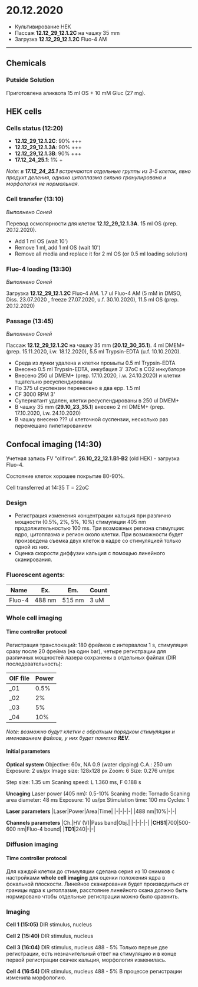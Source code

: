 20.12.2020
==========

- Культивирование HEK
- Пассаж **12.12_29_12.1.2C** на чашку 35 mm
- Загрузка **12.12_29_12.1.2C** Fluo-4 AM

---

## Chemicals
### Putside Solution
Приготовлена аликвота 15 ml OS + 10 mM Gluc (27 mg).

## HEK cells
### Cells status (12:20)
- **12.12_29_12.1.2C**: 90% +++
- **12.12_29_12.1.3A**: 90% +++
- **12.12_29_12.1.3B**: 90% +++
- **17.12_24_25.1**: 1% +

*Note: в **17.12_24_25.1** встречаются отдельные группы из 3-5 клеток, явно продукт деления, однако цитоплазма сильно гранулирована и морфология не нормальная.*

### Cell transfer (13:10)
*Выполнено Соней*

Перевод осмолярности для клеток **12.12_29_12.1.3A**.
15 ml OS (prep. 20.12.2020).

- Add 1 ml OS (wait 10')
- Remove 1 ml, add 1 ml OS (wait 10')
- Remove all media and replace it for 2 ml OS (or 0.5 ml loading solution)

### Fluo-4 loading (13:30)
*Выполнено Соней*

Загрузка **12.12_29_12.1.2C** Fluo-4 AM.
1.7 ul Fluo-4 AM (5 mM in DMSO, Diss. 23.07.2020 , freeze 27.07.2020, u.f. 30.10.2020), 11.5 ml OS (prep. 20.12.2020)

### Passage (13:45)
*Выполнено Соней*

Пассаж **12.12_29_12.1.2C** на чашку 35 mm (**20.12_30_35.1**).
4 ml DMEM+ (prep. 15.11.2020, i.w. 18.12.2020), 5.5 ml Trypsin-EDTA (u.f. 10.10.2020).

- Среда из лунки удалена и клетки промыты 0.5 ml Trypsin-EDTA
- Внесено 0.5 ml Trypsin-EDTA, инкубация 3' 37oC в CO2 инкубаторе
- Внесено 250 ul DMEM+ (prep. 17.10.2020, i.w. 24.10.2020) и клетки тщательно ресуспендированы
- По 375 ul суспензии перенесено в два epp. 1.5 ml
- CF 3000 RPM 3'
- Супернатант удален, клетки ресуспендированы в 250 ul DMEM+
- В чашку 35 mm (**29.10_23_35.1**) внесено 2 ml DMEM+ (prep. 17.10.2020, i.w. 24.10.2020)
- В чашку внесено ??? ul клеточной суспензии, несколько раз перемешано пипетированием


## Confocal imaging (14:30)
Учетная запись FV "olifirov".
**26.10_22_12.1.B1-B2** (old HEK) - загрузка Fluo-4.

Состояние клеток хорошее покрытие 80-90%.

Cell transferred at 14:35
T = 22oC

### Design
- Регистрация изменения концентрации кальция при различно мощности (0.5%, 2%, 5%, 10%) стимуляции 405 nm продолжительностью 100 ms. Три возможных региона стимулции: ядро, цитоплазма и регион около клетки. При возможности будет произведена съемка двух клеток в кадре со стимуляцией только одной из них.
- Оценка скорости диффузии кальция с помощью линейного сканирования.

### Fluorescent agents:
|Name|Ex.|Em.|Count|
|-|-|-|-|
|Fluo-4|488 nm|515 nm|3 uM|

### Whole cell imaging
#### Time controller protocol
Регистрация транслокаций: 180 фреймов с интервалом 1 s, стимуляция сразу после 20 фрейма (на один bar), четыре регистрации для различных мощностей лазера сохранены в отдельных файлах (DIR последовательность):

|OIF file|Power|
|-|-|
|_01|0.5%|
|_02|2%|
|_03|5%|
|_04|10%|

*Note: возможно будут клетки с обратным порядком стимуляции и именованием файлов, у них будет пометка **REV**.*

#### Initial parameters
**Optical system**
Objective: 60x, NA 0.9 (water dipping)
C.A.: 250 um
Exposure: 2 us/px
Image size: 128x128 px
Zoom: 6
Size: 0.276 um/px

Step size: 1.35 um
Scaning speed: L 1.360 ms, F 0.188 s

**Uncaging**
Laser power (405 nm): 0.5-10%
Scaning mode: Tornado
Scaning area diameter: 48 ms
Exposure: 10 us/px
Stimulation time: 100 ms
Cycles: 1

**Laser parameters**
|Laser|Power|Area|Time|
|-|-|-|-|
|488 nm|10%|-|-|

**Channels parameters**
|Ch.|HV (V)|Pass band|Obj.|
|-|-|-|-|
|**CHS1**|700|500-600 nm|Fluo-4 bound|
|**TD1**|240|-|-|

### Diffusion imaging
#### Time controller protocol
Для каждой клетки до стимуляции сделана серия из 10 снимков с настройками **whole cell imaging** для оценки положения ядра в фокальной плоскости. Линейное сканирования будет производиться от границы ядра к цитоплазме, расстояние линейного скана должно быть нормировано чтобы отдельные регистрации можно было сравнить.

### **Imaging**

**Cell 1 (15:05)**
DIR stimulus, nucleus

**Cell 2 (15:40)**
DIR stimulus, nucleus

**Cell 3 (16:04)**
DIR stimulus, nucleus
488 - 5%
Только первые две регистрации, есть незначительный ответ на стимуляцию и в конце первой регистрации скачек кальция, морфология изменилась. 

**Cell 4 (16:54)**
DIR stimulus, nucleus
488 - 5%
В процессе регистрации изменила морфологию.